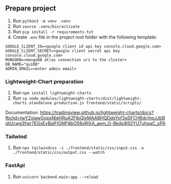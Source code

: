 ## Prepare project

1. Run ```python3 -m venv .venv```
2. Run ```source .venv/bin/activate```
3. Run ```pip install -r requirements.txt```
4. Create ```.env``` file in the project root folder with the following template:

```
GOOGLE_CLIENT_ID=<google client id api key console.cloud.google.com>
GOOGLE_CLIENT_SECRET=<google client secret api key console.cloud.google.com>
MONGODB=<mongoDB atlas connection uri to the cluster>
DB_NAME="guiDB"
ADMIN_EMAIL=<enter admin email>
```

### Lightweight-Chart preparation

1. Run ```npm install lightweight-charts```
2. Run ```cp node_modules/lightweight-charts/dist/lightweight-charts.standalone.production.js frontend/static/scripts/```

Documentation:
https://tradingview.github.io/lightweight-charts/docs?fbclid=IwY2xjawGopxNleHRuA2FlbQIxMAABHQDdsYof3qSFCH6dcjhpJJbBqtUcwg3fwr7EGsEvBalFlGNP4bO58xRIXA_aem_G-8kdsi892YU7uhqaC_xPA

### Tailwind

1. Run ```npx tailwindcss -i ./frontend/static/css/input.css -o ./frontend/static/css/output.css --watch```

### FastApi

1. Run ```uvicorn backend.main:app --reload```